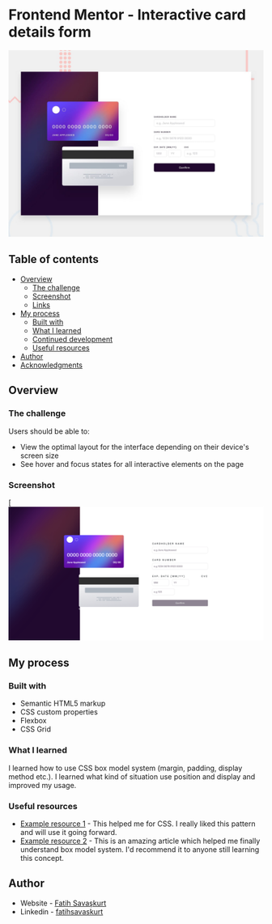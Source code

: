 # Frontend Mentor - Interactive card details form

![Design preview for the Interactive card details form coding challenge](./design/desktop-preview.jpg)

## Table of contents

- [Overview](#overview)
  - [The challenge](#the-challenge)
  - [Screenshot](#screenshot)
  - [Links](#links)
- [My process](#my-process)
  - [Built with](#built-with)
  - [What I learned](#what-i-learned)
  - [Continued development](#continued-development)
  - [Useful resources](#useful-resources)
- [Author](#author)
- [Acknowledgments](#acknowledgments)



## Overview

### The challenge

Users should be able to:

- View the optimal layout for the interface depending on their device's screen size
- See hover and focus states for all interactive elements on the page

### Screenshot

[![Alt text(/results/summary/component-main/design/desktop-design.jpg raw=true "Optional Title")](https://github.com/fatihsavaskurt/frontend-mentor-projects/blob/0cd2fdd4eadb79a0bbeebba7c2e8c57c85257d5a/interactive-card-details-form-main/images/card.png)





## My process

### Built with

- Semantic HTML5 markup
- CSS custom properties
- Flexbox
- CSS Grid




### What I learned

I learned how to use CSS box model system (margin, padding, display method etc.). I learned what kind of situation use position and display and improved my usage.


### Useful resources

- [Example resource 1](https://stackoverflow.com/) - This helped me for CSS. I really liked this pattern and will use it going forward.
- [Example resource 2](https://devdocs.io/) - This is an amazing article which helped me finally understand box model system. I'd recommend it to anyone still learning this concept.


## Author

- Website - [Fatih Savaşkurt](fatihsavaskurt.github.io)
- Linkedin - [fatihsavaskurt]([https://www.twitter.com/yourusername](https://www.linkedin.com/in/fatih-sava%C5%9Fkurt-08a741200/))

